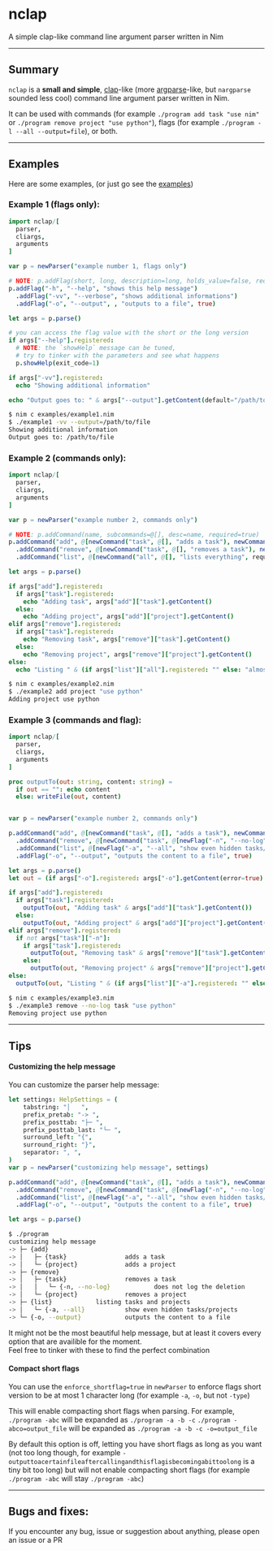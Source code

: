 # nclap
A simple clap-like command line argument parser written in Nim

---

## Summary
`nclap` is a **small and simple**, [clap](https://github.com/clap-rs/clap)-like (more [argparse](https://docs.python.org/3/library/argparse.html)-like, but `nargparse` sounded less cool)
command line argument parser written in Nim.

It can be used with commands (for example `./program add task "use nim"` or `./program remove project "use python"`),
flags (for example `./program -l --all --output=file`), or both.

---

## Examples

Here are some examples, (or just go see the [examples](https://github.com/AinTEAsports/nclap))

### Example 1 (flags only):
```nim
import nclap/[
  parser,
  cliargs,
  arguments
]

var p = newParser("example number 1, flags only")

# NOTE: p.addFlag(short, long, description=long, holds_value=false, required=false)
p.addFlag("-h", "--help", "shows this help message")
  .addFlag("-vv", "--verbose", "shows additional informations")
  .addFlag("-o", "--output", , "outputs to a file", true)

let args = p.parse()

# you can access the flag value with the short or the long version
if args["--help"].registered:
  # NOTE: the `showHelp` message can be tuned,
  # try to tinker with the parameters and see what happens
  p.showHelp(exit_code=1)

if args["-vv"].registered:
  echo "Showing additional information"

echo "Output goes to: " & args["--output"].getContent(default="/path/to/default_file")
```
```sh
$ nim c examples/example1.nim
$ ./example1 -vv --output=/path/to/file
Showing additional information
Output goes to: /path/to/file
```


### Example 2 (commands only):
```nim
import nclap/[
  parser,
  cliargs,
  arguments
]

var p = newParser("example number 2, commands only")

# NOTE: p.addCommand(name, subcommands=@[], desc=name, required=true)
p.addCommand("add", @[newCommand("task", @[], "adds a task"), newCommand("project", @[], "adds a project")], "")
  .addCommand("remove", @[newCommand("task", @[], "removes a task"), newCommand("project", @[], "removes a project")], "")
  .addCommand("list", @[newCommand("all", @[], "lists everything", required=false)], "lists almost everything")

let args = p.parse()

if args["add"].registered:
  if args["task"].registered:
    echo "Adding task", args["add"]["task"].getContent()
  else:
    echo "Adding project", args["add"]["project"].getContent()
elif args["remove"].registered:
  if args["task"].registered:
    echo "Removing task", args["remove"]["task"].getContent()
  else:
    echo "Removing project", args["remove"]["project"].getContent()
else:
  echo "Listing " & (if args["list"]["all"].registered: "" else: "almost ") & "everything"

```
```sh
$ nim c examples/example2.nim
$ ./example2 add project "use python"
Adding project use python
```


### Example 3 (commands and flag):
```nim
import nclap/[
  parser,
  cliargs,
  arguments
]

proc outputTo(out: string, content: string) =
  if out == "": echo content
  else: writeFile(out, content)


var p = newParser("example number 2, commands only")

p.addCommand("add", @[newCommand("task", @[], "adds a task"), newCommand("project", @[], "adds a project")], "")
  .addCommand("remove", @[newCommand("task", @[newFlag("-n", "--no-log", "does not log the deletion")], "removes a task"), newCommand("project", @[], "removes a project")], "")
  .addCommand("list", @[newFlag("-a", "--all", "show even hidden tasks/projects")], "listing tasks and projects")
  .addFlag("-o", "--output", "outputs the content to a file", true)

let args = p.parse()
let out = (if args["-o"].registered: args["-o"].getContent(error=true) else: "")  # NOTE: we error if no value was found because the flag is supposed to be required

if args["add"].registered:
  if args["task"].registered:
    outputTo(out, "Adding task" & args["add"]["task"].getContent())
  else:
    outputTo(out, "Adding project" & args["add"]["project"].getContent())
elif args["remove"].registered:
  if not args["task"]["-n"]:
    if args["task"].registered:
      outputTo(out, "Removing task" & args["remove"]["task"].getContent())
    else:
      outputTo(out, "Removing project" & args["remove"]["project"].getContent())
else:
  outputTo(out, "Listing " & (if args["list"]["-a"].registered: "" else: "almost") & " everything")
```
```sh
$ nim c examples/example3.nim
$ ./example3 remove --no-log task "use python"
Removing project use python
```


---

## Tips

#### Customizing the help message
You can customize the parser help message:
```nim
let settings: HelpSettings = (
    tabstring: "│   ",
    prefix_pretab: "-> ",
    prefix_posttab: "├─ ",
    prefix_posttab_last: "└─ ",
    surround_left: "{",
    surround_right: "}",
    separator: ", ",
)
var p = newParser("customizing help message", settings)

p.addCommand("add", @[newCommand("task", @[], "adds a task"), newCommand("project", @[], "adds a project")], "")
  .addCommand("remove", @[newCommand("task", @[newFlag("-n", "--no-log", "does not log the deletion")], "removes a task"), newCommand("project", @[], "removes a project")], "")
  .addCommand("list", @[newFlag("-a", "--all", "show even hidden tasks/projects")], "listing tasks and projects")
  .addFlag("-o", "--output", "outputs the content to a file", true)

let args = p.parse()
```
```sh
$ ./program
customizing help message
-> ├─ {add}
-> │   ├─ {task}                adds a task
-> │   └─ {project}             adds a project
-> ├─ {remove}
-> │   ├─ {task}                removes a task
-> │   │   └─ {-n, --no-log}            does not log the deletion
-> │   └─ {project}             removes a project
-> ├─ {list}            listing tasks and projects
-> │   └─ {-a, --all}           show even hidden tasks/projects
-> └─ {-o, --output}            outputs the content to a file
```
It might not be the most beautiful help message, but at least it covers every option that are availible
for the moment.<br>
Feel free to tinker with these to find the perfect combination


#### Compact short flags
You can use the `enforce_shortflag=true` in `newParser` to enforce flags short version to be at most 1 character long
(for example `-a`, `-o`, but not `-type`)

This will enable compacting short flags when parsing.
For example, `./program -abc` will be expanded as `./program -a -b -c`
`./program -abco=output_file` will be expanded as `./program -a -b -c -o=output_file`

By default this option is off, letting you have short flags as long as you want
(not too long though, for example `-outputtoacertainfileaftercallingandthisflagisbecomingabittoolong` is a tiny bit too long)
but will not enable compacting short flags (for example `./program -abc` will stay `./program -abc`)

---

## Bugs and fixes:
If you encounter any bug, issue or suggestion about anything, please open an issue or a PR
